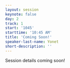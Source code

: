 ```yaml
---
layout: session
keynote: false
day: 2
track: 1
start: '1045'
starttime: '10:45 AM'
title: 'Coming Soon!'
speaker-last-name: Yonet
short-description: ''
---
```


Session details coming soon!
